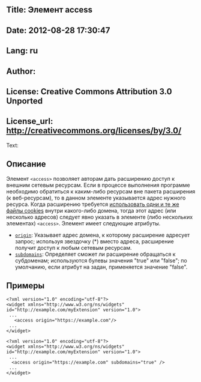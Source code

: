 Title: Элемент access
----
Date: 2012-08-28 17:30:47
----
Lang: ru
----
Author: 
----
License: Creative Commons Attribution 3.0 Unported
----
License_url: http://creativecommons.org/licenses/by/3.0/
----
Text:

<h2>Описание</h2>

<p>Элемент <code>&lt;access&gt;</code> позволяет авторам дать расширению доступ к внешним сетевым ресурсам. Если в процессе выполнения программе необходимо обратиться к каким-либо ресурсам вне пакета расширения (к веб-ресурсам), то в данном элементе указывается адрес нужного ресурса. Когда расширению требуется <a href="http://dev.opera.com/articles/view/cookie-sharing-in-opera-extensions/">использовать одни и те же файлы cookies</a> внутри какого-либо домена, тогда этот адрес (или несколько адресов) следует явно указать в элементе (либо нескольких элементах) <code>&lt;access&gt;</code>. Элемент имеет следующие атрибуты.</p>

<ul>
    <li><code><a href="http://www.w3.org/TR/widgets-access/#attributes/">origin</a></code>: Указывает адрес домена, к которому расширение адресует запрос; используя звездочку (*) вместо адреса, расширение получит доступ к любым сетевым ресурсам.</li>
    <li><code><a href="http://www.w3.org/TR/widgets-access/#attributes">subdomains</a></code>: Определяет сможет ли расширение обращаться к субдоменам; используются булевы значения &quot;true&quot; или &quot;false&quot;; по умолчанию, если атрибут на задан, применяется значение &quot;false&quot;.</li>
</ul>

<h2>Примеры</h2>

<pre><code>&lt;?xml version=&quot;1.0&quot; encoding=&quot;utf-8&quot;?&gt;
&lt;widget xmlns=&quot;http://www.w3.org/ns/widgets&quot; id=&quot;http://example.com/myExtension&quot; version=&quot;1.0&quot;&gt;
 ...
   &lt;access origin=&quot;https://example.com&quot;/&gt;
 ...
&lt;/widget&gt;</code></pre>

<pre><code>&lt;?xml version=&quot;1.0&quot; encoding=&quot;utf-8&quot;?&gt;
&lt;widget xmlns=&quot;http://www.w3.org/ns/widgets&quot; id=&quot;http://example.com/myExtension&quot; version=&quot;1.0&quot;&gt;
 ...
  &lt;access origin=&quot;https://example.com&quot; subdomains=&quot;true&quot; /&gt;
 ...
&lt;/widget&gt;</code></pre>


